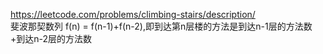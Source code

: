 https://leetcode.com/problems/climbing-stairs/description/  
斐波那契数列
f(n) = f(n-1)+f(n-2),即到达第n层楼的方法是到达n-1层的方法数+到达n-2层的方法数